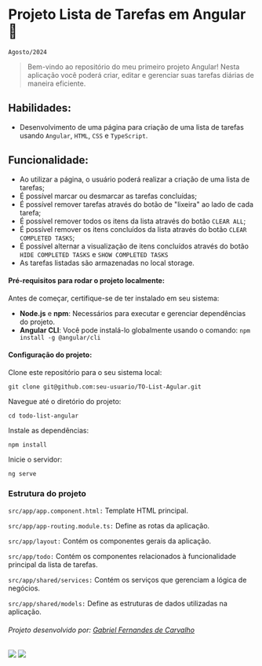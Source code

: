 # Projeto Lista de Tarefas em Angular :pencil:
``Agosto/2024``

> Bem-vindo ao repositório do meu primeiro projeto Angular! Nesta aplicação você poderá criar, editar e gerenciar suas tarefas diárias de maneira eficiente.

## Habilidades:
 - Desenvolvimento de uma página para criação de uma lista de tarefas usando ``Angular``, ``HTML``, ``CSS`` e ``TypeScript``.
 
 ## Funcionalidade:
  - Ao utilizar a página, o usuário poderá realizar a criação de uma lista de tarefas;
  - É possível marcar ou desmarcar as tarefas concluídas;
  - É possível remover tarefas através do botão de "lixeira" ao lado de cada tarefa;
  - É possível remover todos os itens da lista através do botão ``CLEAR ALL``;
  - É possível remover os itens concluídos da lista através do botão ``CLEAR COMPLETED TASKS``;
  - É possível alternar a visualização de itens concluídos através do botão ``HIDE COMPLETED TASKS`` e ``SHOW COMPLETED TASKS``
  - As tarefas listadas são armazenadas no local storage.

#### Pré-requisitos para rodar o projeto localmente:
Antes de começar, certifique-se de ter instalado em seu sistema:
- **Node.js** e **npm**: Necessários para executar e gerenciar dependências do projeto.
- **Angular CLI**: Você pode instalá-lo globalmente usando o comando: ```npm install -g @angular/cli```

#### Configuração do projeto:
Clone este repositório para o seu sistema local:
```
git clone git@github.com:seu-usuario/TO-List-Agular.git
```
Navegue até o diretório do projeto:
```
cd todo-list-angular
```
Instale as dependências:
```
npm install
```
Inicie o servidor:
```
ng serve
```

### Estrutura do projeto
`src/app/app.component.html:` Template HTML principal.

`src/app/app-routing.module.ts:` Define as rotas da aplicação.

`src/app/layout:` Contém os componentes gerais da aplicação.

`src/app/todo:` Contém os componentes relacionados à funcionalidade principal da lista de tarefas.

`src/app/shared/services:` Contém os serviços que gerenciam a lógica de negócios.

`src/app/shared/models:` Define as estruturas de dados utilizadas na aplicação.

###### Projeto desenvolvido por: [Gabriel Fernandes de Carvalho](https://github.com/gabrielgfc1)

  <a href = "mailto:carvalhogabrielgfc1@gmail.com"><img src="https://img.shields.io/badge/-Gmail-%23333?style=for-the-badge&logo=gmail&logoColor=white" target="_blank"></a>
  <a href="https://www.linkedin.com/in/gabrielgfc1/" target="_blank"><img src="https://img.shields.io/badge/-LinkedIn-%230077B5?style=for-the-badge&logo=linkedin&logoColor=white"></a>
